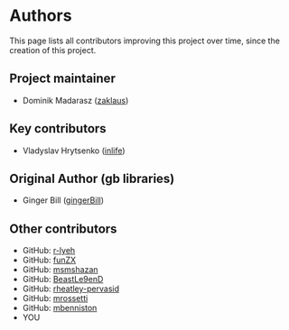 # Authors

This page lists all contributors improving this project over time, since the creation of this project.

## Project maintainer

* Dominik Madarasz ([zaklaus](https://github.com/zaklaus))

## Key contributors

* Vladyslav Hrytsenko ([inlife](https://github.com/inlife))

## Original Author (gb libraries)

* Ginger Bill ([gingerBill](https://github.com/gingerBill))

## Other contributors

* GitHub: [r-lyeh](https://github.com/r-lyeh)
* GitHub: [funZX](https://github.com/funZX)
* GitHub: [msmshazan](https://github.com/msmshazan)
* GitHub: [BeastLe9enD](https://github.com/BeastLe9enD)
* GitHub: [rheatley-pervasid](https://github.com/rheatley-pervasid)
* GitHub: [mrossetti](https://github.com/mrossetti)
* GitHub: [mbenniston](https://github.com/mbenniston)
* YOU
